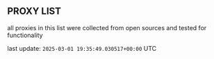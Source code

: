 ## PROXY LIST

all proxies in this list were collected from open sources and tested for functionality

last update: `2025-03-01 19:35:49.030517+00:00` UTC